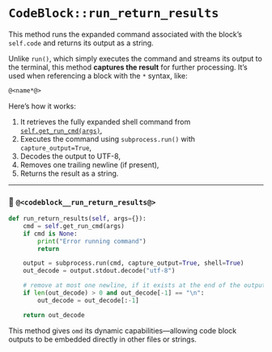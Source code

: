 # `CodeBlock::run_return_results`

This method runs the expanded command associated with the block’s `self.code` and returns its output as a string.

Unlike `run()`, which simply executes the command and streams its output to the terminal, this method **captures the result** for further processing. It’s used when referencing a block with the `*` syntax, like:

```markdown
@<name*@>
```

Here’s how it works:

1. It retrieves the fully expanded shell command from [`self.get_run_cmd(args)`](get_run_cmd.o.md),
2. Executes the command using `subprocess.run()` with `capture_output=True`,
3. Decodes the output to UTF-8,
4. Removes one trailing newline (if present),
5. Returns the result as a string.

---

### 🔗 `@<codeblock__run_return_results@>`

```python {name=codeblock__run_return_results}
def run_return_results(self, args={}):
    cmd = self.get_run_cmd(args)
    if cmd is None:
        print("Error running command")
        return

    output = subprocess.run(cmd, capture_output=True, shell=True)
    out_decode = output.stdout.decode("utf-8")

    # remove at most one newline, if it exists at the end of the output
    if len(out_decode) > 0 and out_decode[-1] == "\n":
        out_decode = out_decode[:-1]

    return out_decode
```

This method gives `omd` its dynamic capabilities—allowing code block outputs to be embedded directly in other files or strings.
